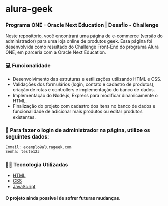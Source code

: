# alura-geek

### Programa ONE - Oracle Next Education | Desafio - Challenge

Neste repositório, você encontrará uma página de e-commerce (versão do administrador) para uma loja online de produtos geek. Essa página foi desenvolvida como resultado do Challenge Front-End do programa Alura ONE, em parceria com a Oracle Next Education.



### 💻 Funcionalidade

- Desenvolvimento das estruturas e estilizações utilizando HTML e CSS.
- Validações dos formulários (login, contato e cadastro de produtos), criação de rotas e controllers e implementação do banco de dados.
- Implementação do Node.js, Express para modificar dinamicamente o HTML.
- Finalização do projeto com cadastro dos itens no banco de dados e funcionalidade de adicionar mais produtos ou editar produtos existentes.



### 🔐 Para fazer o login de administrador na página, utilize os seguintes dados:

```
Emmail: exemplo@alurageek.com
Senha: teste123
```



### 👨‍💻 Tecnologia Utilizadas

 - [HTML](https://developer.mozilla.org/pt-BR/docs/Web/HTML)
 - [CSS](https://developer.mozilla.org/pt-BR/docs/Web/CSS)
 - [JavaScript](https://developer.mozilla.org/pt-BR/docs/Web/JavaScript)



#### O projeto ainda possível de sofrer futuras mudanças.
